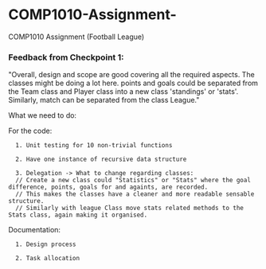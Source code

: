 # COMP1010-Assignment-
COMP1010 Assignment (Football League) 

### Feedback from Checkpoint 1:
"Overall, design and scope are good covering all the required aspects. The classes might be doing a lot here. points and goals could be separated from the Team class and Player class into a new class 'standings' or 'stats'. Similarly, match can be separated from the class League."

What we need to do:


For the code:
  
      1. Unit testing for 10 non-trivial functions
      
      2. Have one instance of recursive data structure
      
      3. Delegation -> What to change regarding classes: 
      // Create a new class could "Statistics" or "Stats" where the goal difference, points, goals for and againts, are recorded. 
      // This makes the classes have a cleaner and more readable sensable structure.
      // Similarly with league Class move stats related methods to the Stats class, again making it organised.

  
  

  
  Documentation:
  
      1. Design process 
      
      2. Task allocation
  
